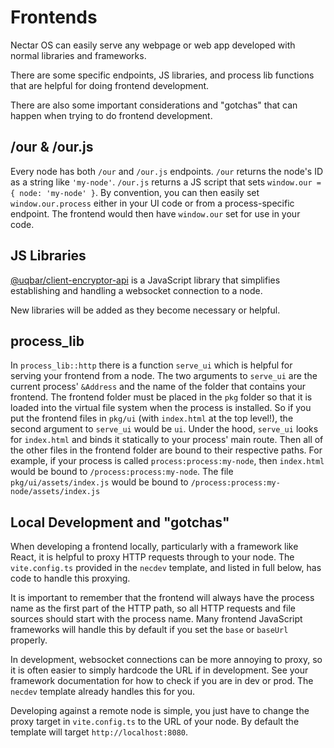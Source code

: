 # Frontends

Nectar OS can easily serve any webpage or web app developed with normal libraries and frameworks.

There are some specific endpoints, JS libraries, and process lib functions that are helpful for doing frontend development.

There are also some important considerations and "gotchas" that can happen when trying to do frontend development.

## /our & /our.js

Every node has both `/our` and `/our.js` endpoints.
`/our` returns the node's ID as a string like `'my-node'`.
`/our.js` returns a JS script that sets `window.our = { node: 'my-node' }`.
By convention, you can then easily set `window.our.process` either in your UI code or from a process-specific endpoint.
The frontend would then have `window.our` set for use in your code.

## JS Libraries

[@uqbar/client-encryptor-api](https://www.npmjs.com/package/@uqbar/client-encryptor-api) is a JavaScript library that simplifies establishing and handling a websocket connection to a node.

New libraries will be added as they become necessary or helpful.

## process_lib

In `process_lib::http` there is a function `serve_ui` which is helpful for serving your frontend from a node.
The two arguments to `serve_ui` are the current process' `&Address` and the name of the folder that contains your frontend.
The frontend folder must be placed in the `pkg` folder so that it is loaded into the virtual file system when the process is installed.
So if you put the frontend files in `pkg/ui` (with `index.html` at the top level!), the second argument to `serve_ui` would be `ui`.
Under the hood, `serve_ui` looks for `index.html` and binds it statically to your process' main route.
Then all of the other files in the frontend folder are bound to their respective paths.
For example, if your process is called `process:process:my-node`, then `index.html` would be bound to `/process:process:my-node`.
The file `pkg/ui/assets/index.js` would be bound to `/process:process:my-node/assets/index.js`

## Local Development and "gotchas"

When developing a frontend locally, particularly with a framework like React, it is helpful to proxy HTTP requests through to your node.
The `vite.config.ts` provided in the `necdev` template, and listed in full below, has code to handle this proxying.

It is important to remember that the frontend will always have the process name as the first part of the HTTP path,
so all HTTP requests and file sources should start with the process name.
Many frontend JavaScript frameworks will handle this by default if you set the `base` or `baseUrl` properly.

In development, websocket connections can be more annoying to proxy, so it is often easier to simply hardcode the URL if in development.
See your framework documentation for how to check if you are in dev or prod.
The `necdev` template already handles this for you.

Developing against a remote node is simple, you just have to change the proxy target in `vite.config.ts` to the URL of your node.
By default the template will target `http://localhost:8080`.
